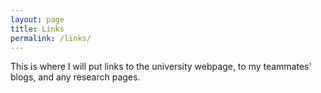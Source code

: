 ```yaml
---
layout: page
title: Links
permalink: /links/
---
```


This is where I will put links to the university webpage, to my teammates' blogs, and any research pages.
